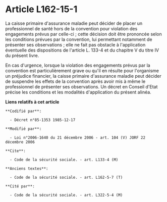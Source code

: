 # Article L162-15-1

La caisse primaire d'assurance maladie peut décider de placer un professionnel de santé hors de la convention pour violation
des engagements prévus par celle-ci ; cette décision doit être prononcée selon les conditions prévues par la convention, lui
permettant notamment de présenter ses observations ; elle ne fait pas obstacle à l'application éventuelle des dispositions de
l'article L. 133-4 et du chapitre V du titre IV du présent livre.

En cas d'urgence, lorsque la violation des engagements prévus par la convention est particulièrement grave ou qu'il en
résulte pour l'organisme un préjudice financier, la caisse primaire d'assurance maladie peut décider de suspendre les effets
de la convention après avoir mis à même le professionnel de présenter ses observations. Un décret en Conseil d'Etat précise
les conditions et les modalités d'application du présent alinéa.

**Liens relatifs à cet article**

	**Codifié par**:

	  - Décret n°85-1353 1985-12-17

	**Modifié par**:

	  - Loi n°2006-1640 du 21 décembre 2006 - art. 104 (V) JORF 22 décembre 2006

	**Cite**:

	  - Code de la sécurité sociale. - art. L133-4 (M)

	**Anciens textes**:

	  - Code de la sécurité sociale. - art. L162-5-7 (T)

	**Cité par**:

	  - Code de la sécurité sociale. - art. L322-5-4 (M)
